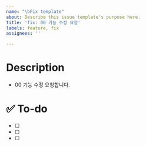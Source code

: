 ```yaml
---
name: "\bFix template"
about: Describe this issue template's purpose here.
title: 'fix: 00 기능 수정 요청'
labels: feature, fix
assignees: ''

---
```


# Description
- 00 기능 수정 요청합니다.

# ✅ To-do
 - [ ] 
 - [ ] 
 - [ ]
